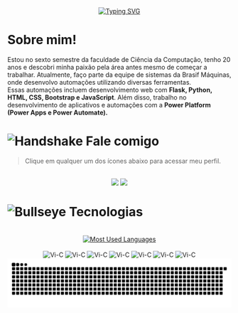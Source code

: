 <!-- Olá mundo animado -->
<div align="center">
  <a href="https://git.io/typing-svg">
    <img src="https://readme-typing-svg.demolab.com?font=Exo+2&weight=600&size=30&pause=1000&color=B000FF&center=true&vCenter=true&random=false&height=40&lines=Ol%C3%A1+mundo!;Me+chamo+Vitor+Oliveira." alt="Typing SVG" />
  </a>
</div>

<!-- Sobre mim -->
<div align="left">
  <h1><b>Sobre mim!</b></h1>
  <p>Estou no sexto semestre da faculdade de Ciência da Computação, tenho 20 anos e descobri minha paixão pela área antes mesmo de começar a trabalhar. Atualmente, faço parte da equipe de sistemas da Brasif Máquinas, onde desenvolvo automações utilizando diversas ferramentas.<br>Essas automações incluem desenvolvimento web com <b>Flask, Python, HTML, CSS, Bootstrap e JavaScript</b>. Além disso, trabalho no desenvolvimento de aplicativos e automações com a <b>Power Platform (Power Apps e Power Automate).</b></p>
</div>

<!-- Fale comigo -->
<div align="left">
  <h1><img src="https://user-images.githubusercontent.com/74038190/216120981-b9507c36-0e04-4469-8e27-c99271b45ba5.png" alt="Handshake" width="30" /> <b>Fale comigo</b></h1>
  <blockquote>Clique em qualquer um dos ícones abaixo para acessar meu perfil.</blockquote><br>
  <!-- Contatos -->
  <div align="center">
    <a href="https://www.linkedin.com/in/vitor-oliveira-302558228" target="_blank"><img src="https://user-images.githubusercontent.com/74038190/235294012-0a55e343-37ad-4b0f-924f-c8431d9d2483.gif" width="100"></a> <!-- LinkedIn -->
    <a href="https://www.instagram.com/vituuu.pdf/" target="_blank"><img src="https://user-images.githubusercontent.com/74038190/235294013-a33e5c43-a01c-43f6-b44d-a406d8b4ab75.gif" width="100"></a> <!-- Instagram -->
  </div>
</div>

<!-- Tecnologias -->
<div align="center">
  <h1 align="left"><img src="https://user-images.githubusercontent.com/74038190/216122069-5b8169d7-1d8e-4a13-b245-a8e4176c99f8.png" alt="Bullseye" width="30" /> <b>Tecnologias</b></h1>
  <br>
  <a href="https://github.com/vitoroliveirasilva/github-readme-stats">
    <img height="180em" src="https://github-readme-stats-git-masterrstaa-rickstaa.vercel.app/api/top-langs/?username=vitoroliveirasilva&layout=compact&hide_title=false&count_private=true&langs_count=16&show_icons=true&title_color=B000FFFF&bg_color=000&text_color=8B8B8B&border_radius=3&border_color=B000FFFF&count_private=true" alt="Most Used Languages">
  </a>
  <br>
  <br>
  <img align="center" alt="Vi-C" height="30" width="40" src="https://cdn.jsdelivr.net/gh/devicons/devicon/icons/html5/html5-original.svg"/>
  <img align="center" alt="Vi-C" height="30" width="40" src="https://cdn.jsdelivr.net/gh/devicons/devicon/icons/css3/css3-original.svg"/>
  <img align="center" alt="Vi-C" height="30" width="40" src="https://cdn.jsdelivr.net/gh/devicons/devicon/icons/javascript/javascript-original.svg"/>
  <img align="center" alt="Vi-C" height="30" width="40" src="https://cdn.jsdelivr.net/gh/devicons/devicon/icons/python/python-original.svg"/>
  <img align="center" alt="Vi-C" height="30" width="40" src="https://cdn.jsdelivr.net/gh/devicons/devicon/icons/flask/flask-original.svg"/>
  <img align="center" alt="Vi-C" height="30" width="40" src="https://cdn.jsdelivr.net/gh/devicons/devicon/icons/c/c-original.svg"/> 
  <img align="center" alt="Vi-C" height="30" width="40" src="https://cdn.jsdelivr.net/gh/devicons/devicon/icons/arduino/arduino-original-wordmark.svg"/>       
</div>

<!-- Cobrinha commits -->
<div align="center">
  <picture>
    <source media="(prefers-color-scheme: dark)" srcset="https://raw.githubusercontent.com/vitoroliveirasilva/vitoroliveirasilva/output/github-contribution-grid-snake-dark.svg">
    <source media="(prefers-color-scheme: light)" srcset="https://raw.githubusercontent.com/vitoroliveirasilva/vitoroliveirasilva/output/github-contribution-grid-snake-dark.svg">
    <img alt="github contribution grid snake animation" src="https://raw.githubusercontent.com/vitoroliveirasilva/vitoroliveirasilva/output/github-contribution-grid-snake.svg">
  </picture>
</div>
